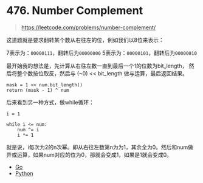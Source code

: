# 476. Number Complement

> https://leetcode.com/problems/number-complement/

这道题就是要求翻转某个数从右往左的位，例如我们以8位来表示：

7表示为：`00000111`，翻转后为`00000000`
5表示为：`00000101`，翻转后为`00000010`

最开始我的想法是，先计算从右往左数一直到最后一个1的位数为bit_length，
然后将整个数按位取反，然后与 (~0) << bit_length 做与运算，最后返回结果。

```
mask = 1 << num.bit_length()
return (mask - 1) ^ num
```

后来看到另一种方式，做while循环：

```
i = 1

while i <= num:
    num ^= i
    i *= 1
```

就是说，i每次为2的n次幂。即从右往左数第n为为1，其余全为0。然后和num做
异或运算，如果num对应的位为0，那就会变成1，如果是1就会变成0。

- [Go](./code/476.number_complement.go)
- [Python](./code/476.number_complement.py)
